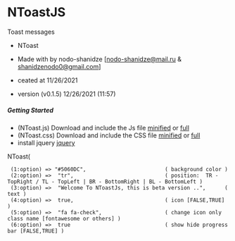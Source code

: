 # NToastJS
Toast messages
 
* NToast
* Made with by nodo-shanidze [nodo-shanidze@mail.ru & shanidzenodo0@gmail.com]
 
* ceated at 11/26/2021
* version (v0.1.5)  12/26/2021 (11:57)

<h5 class='mt-5'>Getting Started</h5>
<ul class='mt-2'>
<li>(NToast.js) Download and include the Js file <a href="NToast.min.js" download class='ms-1 me-1 fs-6'>minified</a> or <a href="NToast.js" class='ms-1 me-1 fs-6' download>full</a></li>
<li>(NToast.css) Download and include the CSS file <a href="NToast-min.css" class='ms-1 me-1 fs-6' download>minified</a> or <a href="NToast.css" class='ms-1 me-1 fs-6' download>full</a></li>

 <li>install jquery <a href='https://jquery.com/'>jquery</a></li>
</ul>

 
 NToast(

     (1:option) => "#5060DC",                         ( background color )
     (2:option) =>  "tr",                             ( position:  TR - TopRight / TL - TopLeft | BR - BottomRight | BL - BottomLeft )
     (3:option) =>  "Welcome To NToastJs, this is beta version ..",      ( text )
     (4:option) =>  true,                             ( icon [FALSE,TRUE] )
     (5:option) =>  "fa fa-check",                    ( change icon only class name [fontawesome or others] )
     (6:option) =>  true                              ( show hide progress bar [FALSE,TRUE] )
 
 

